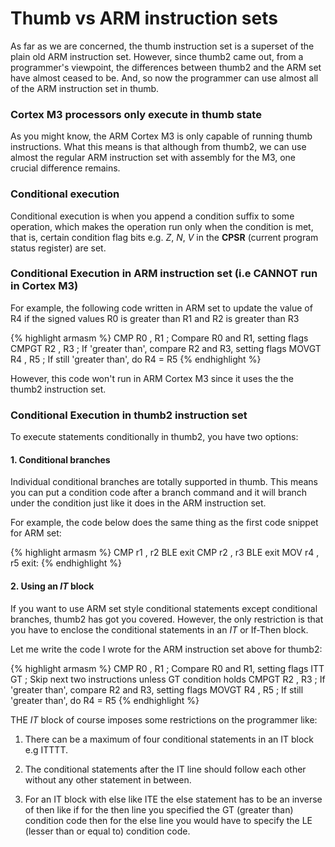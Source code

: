 # Thumb vs ARM instruction sets

As far as we are concerned, the thumb instruction set is a superset of the plain old ARM instruction set. However, since thumb2 came out, from a programmer's viewpoint, the differences between thumb2 and the ARM  set have almost ceased to be. And, so now the programmer can use almost all of the ARM instruction set in thumb.

### Cortex M3 processors only execute in thumb state

As you might know, the ARM Cortex M3 is only capable of running thumb instructions. What this means is that although from thumb2, we can use almost the regular ARM instruction set with assembly for the M3, one crucial difference remains. 

### Conditional execution

Conditional execution is when you append a condition suffix to some operation, which makes the operation run only when the condition is met, that is, certain condition flag bits e.g. *Z*, *N*, *V* in the **CPSR** (current program status register) are set.

### Conditional Execution in ARM instruction set (i.e CANNOT run in Cortex M3)

For example, the following code written in ARM set to update the value of R4 if the signed
values R0 is greater than R1 and R2 is greater than R3

{% highlight armasm %}
CMP R0 , R1 ; Compare R0 and R1, setting flags
CMPGT R2 , R3 ; If 'greater than', compare R2 and R3, setting flags
MOVGT R4 , R5 ; If still 'greater than', do R4 = R5
{% endhighlight %}

However, this code won't run in ARM Cortex M3 since it uses the the thumb2 instruction set.

### Conditional Execution in thumb2 instruction set

To execute statements conditionally in thumb2, you have two options:

#### 1. Conditional branches

Individual conditional branches are totally supported in thumb. This means you can put a condition code after a branch command and it will branch under the condition just like it does in the ARM instruction set.

For example, the code below does the same thing as the first code snippet for ARM set:

{% highlight armasm %}
CMP r1 , r2
BLE exit
CMP r2 , r3
BLE exit
MOV r4 , r5
exit:
{% endhighlight %}

#### 2. Using an *IT* block

If you want to use ARM set style conditional statements except conditional branches, thumb2 has got you covered. However, the only restriction is that you have to enclose the conditional statements in an *IT* or If-Then block. 

Let me write the code I wrote for the ARM instruction set above for thumb2:

{% highlight armasm %}
CMP R0 , R1 ; Compare R0 and R1, setting flags
ITT GT ; Skip next two instructions unless GT condition holds
CMPGT R2 , R3 ; If 'greater than', compare R2 and R3, setting flags
MOVGT R4 , R5 ; If still 'greater than', do R4 = R5
{% endhighlight %}

THE *IT* block of course imposes some restrictions on the programmer like:

1. There can be a maximum of four conditional statements in an IT block e.g ITTTT.

2. The conditional statements after the IT line should follow each other without any other statement in between.

3. For an IT block with else like ITE the else statement has to be an inverse of then like if for the then line you specified the GT (greater than) condition code then for the else line you would have to specify the LE (lesser than or equal to) condition code.
